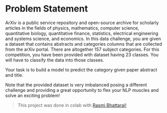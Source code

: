 # Problem Statement
ArXiv is a public service repository and open-source archive for scholarly articles in the fields of physics, mathematics, computer science, quantitative biology, quantitative finance, statistics, electrical engineering and systems science, and economics.
In this data challenge, you are given a dataset that contains abstracts and categories columns that are collected from the arXiv portal. There are altogether 157 subject categories. For this competition, you have been provided with dataset having 23 classes. You will have to classify the data into those classes.

Your task is to build a model to predict the category given paper abstract and title.

Note that the provided dataset is very imbalanced posing a different challenge and providing a great opportunity to flex your NLP muscles and solve an exciting problem!


>  This project was done in colab with [Rasmi Bhattarai!](https://github.com/rasmibhattarai72)
